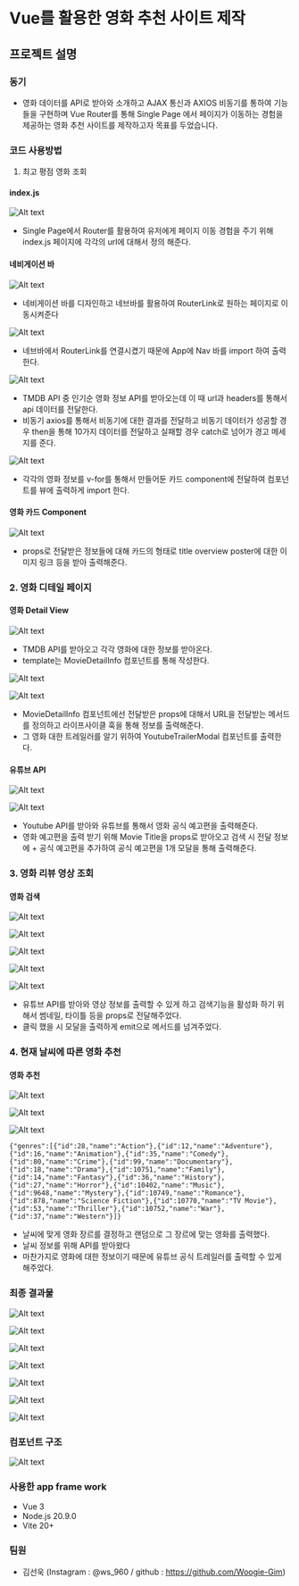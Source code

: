 # Vue를 활용한 영화 추천 사이트 제작

## 프로젝트 설명

### 동기
- 영화 데이터를 API로 받아와 소개하고 AJAX 통신과 AXIOS 비동기를 통하여 기능들을 구현하며 Vue Router를 통해 Single Page 에서 페이지가 이동하는 경험을 제공하는 영화 추천 사이트를 제작하고자 목표를 두었습니다.

### 코드 사용방법

1. 최고 평점 영화 조회

#### index.js

![Alt text](<images/index js.PNG>)

- Single Page에서 Router를 활용하여 유저에게 페이지 이동 경험을 주기 위해 index.js 페이지에 각각의 url에 대해서 정의 해준다.

#### 네비게이션 바

![Alt text](<images/nav bar.PNG>)

- 네비게이션 바를 디자인하고 네브바를 활용하여 RouterLink로 원하는 페이지로 이동시켜준다

![Alt text](images/App.PNG)

- 네브바에서 RouterLink를 연결시켰기 때문에 App에 Nav 바를 import 하여 출력한다.

![Alt text](<images/movie list view 1.PNG>)

- TMDB API 중 인기순 영화 정보 API를 받아오는데 이 때 url과 headers를 통해서 api 데이터를 전달한다.
- 비동기 axios를 통해서 비동기에 대한 결과를 전달하고 비동기 데이터가 성공할 경우 then을 통해 10가지 데이터를 전달하고 실패할 경우 catch로 넘어가 경고 메세지를 준다.

![Alt text](<images/movie list view 2.PNG>)

- 각각의 영화 정보를 v-for를 통해서 만들어둔 카드 component에 전달하여 컴포넌트를 뷰에 출력하게 import 한다.


#### 영화 카드 Component

![Alt text](<images/movie card.PNG>)

- props로 전달받은 정보들에 대해 카드의 형태로 title overview poster에 대한 이미지 링크 등을 받아 출력해준다.

### 2. 영화 디테일 페이지

#### 영화 Detail View

![Alt text](<images/movie detail 1.PNG>)

- TMDB API를 받아오고 각각 영화에 대한 정보를 받아온다.
- template는 MovieDetailInfo 컴포넌트를 통해 작성한다.

![Alt text](<images/movie detail 2.PNG>)

![Alt text](<images/movie detail 3.PNG>)

- MovieDetailInfo 컴포넌트에선 전달받은 props에 대해서 URL을 전달받는 메서드를 정의하고 라이프사이클 훅을 통해 정보를 출력해준다.
- 그 영화 대한 트레일러를 알기 위하여 YoutubeTrailerModal 컴포넌트를 출력한다.

#### 유튜브 API

![Alt text](<images/movie detail 5.PNG>)

![Alt text](<images/movie detail 4.PNG>)

- Youtube API를 받아와 유튜브를 통해서 영화 공식 예고편을 출력해준다.
- 영화 예고편을 출력 받기 위해 Movie Title을 props로 받아오고 검색 시 전달 정보에 + 공식 예고편을 추가하여 공식 예고편을 1개 모달을 통해 출력해준다.

### 3. 영화 리뷰 영상 조회

#### 영화 검색

![Alt text](<images/review search.PNG>)

![Alt text](<images/review search 2.PNG>)

![Alt text](<images/yotube review modal.PNG>)

![Alt text](<images/youtube review modal.PNG>)

![Alt text](<images/youtube card.PNG>)

- 유튜브 API를 받아와 영상 정보를 출력할 수 있게 하고 검색기능을 활성화 하기 위해서 썸네일, 타이틀 등을 props로 전달해주었다.
- 클릭 했을 시 모달을 출력하게 emit으로 메서드를 넘겨주었다.

### 4. 현재 날씨에 따른 영화 추천

#### 영화 추천

![Alt text](<images/weather 1.PNG>)

![Alt text](<images/weather 2.PNG>)

![Alt text](<images/weather 3.PNG>)

```
{"genres":[{"id":28,"name":"Action"},{"id":12,"name":"Adventure"},{"id":16,"name":"Animation"},{"id":35,"name":"Comedy"},{"id":80,"name":"Crime"},{"id":99,"name":"Documentary"},{"id":18,"name":"Drama"},{"id":10751,"name":"Family"},{"id":14,"name":"Fantasy"},{"id":36,"name":"History"},{"id":27,"name":"Horror"},{"id":10402,"name":"Music"},{"id":9648,"name":"Mystery"},{"id":10749,"name":"Romance"},{"id":878,"name":"Science Fiction"},{"id":10770,"name":"TV Movie"},{"id":53,"name":"Thriller"},{"id":10752,"name":"War"},{"id":37,"name":"Western"}]}
```
- 날씨에 맞게 영화 장르를 결정하고 랜덤으로 그 장르에 맞는 영화를 출력했다.
- 날씨 정보를 위해 API를 받아왔다
- 마찬가지로 영화에 대한 정보이기 때문에 유튜브 공식 트레일러를 출력할 수 있게 해주었다.

### 최종 결과물

![Alt text](<images/결과 1.PNG>)

![Alt text](<images/결과 2.PNG>)

![Alt text](<images/결과 3.PNG>)

![Alt text](<images/결과 4.PNG>)

![Alt text](<images/결과 5.PNG>)

![Alt text](<images/결과 6.PNG>)

![Alt text](<images/결과 7.PNG>)

### 컴포넌트 구조

![Alt text](images/component.PNG)

### 사용한 app frame work
- Vue 3
- Node.js 20.9.0
- Vite 20+

### 팀원
- 김선욱 (Instagram : @ws_960 / github : https://github.com/Woogie-Gim)